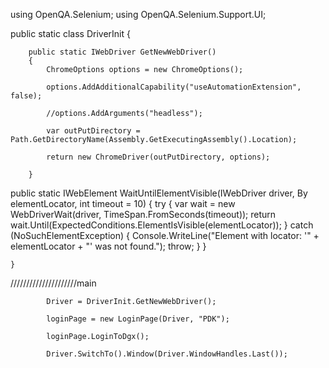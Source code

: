  using OpenQA.Selenium;
using OpenQA.Selenium.Support.UI;

 public static class DriverInit
    {

        public static IWebDriver GetNewWebDriver()
        {
            ChromeOptions options = new ChromeOptions();

            options.AddAdditionalCapability("useAutomationExtension", false);
            
            //options.AddArguments("headless");

            var outPutDirectory = Path.GetDirectoryName(Assembly.GetExecutingAssembly().Location);

            return new ChromeDriver(outPutDirectory, options);
            
        }



   public static IWebElement WaitUntilElementVisible(IWebDriver driver, By elementLocator, int timeout = 10)
        {
            try
            {
                var wait = new WebDriverWait(driver, TimeSpan.FromSeconds(timeout));
                return wait.Until(ExpectedConditions.ElementIsVisible(elementLocator));
            }
            catch (NoSuchElementException)
            {
                Console.WriteLine("Element with locator: '" + elementLocator + "' was not found.");
                throw;
            }
        }




    }
    
/////////////////////main

            Driver = DriverInit.GetNewWebDriver();

            loginPage = new LoginPage(Driver, "PDK");

            loginPage.LoginToDgx();

            Driver.SwitchTo().Window(Driver.WindowHandles.Last());
